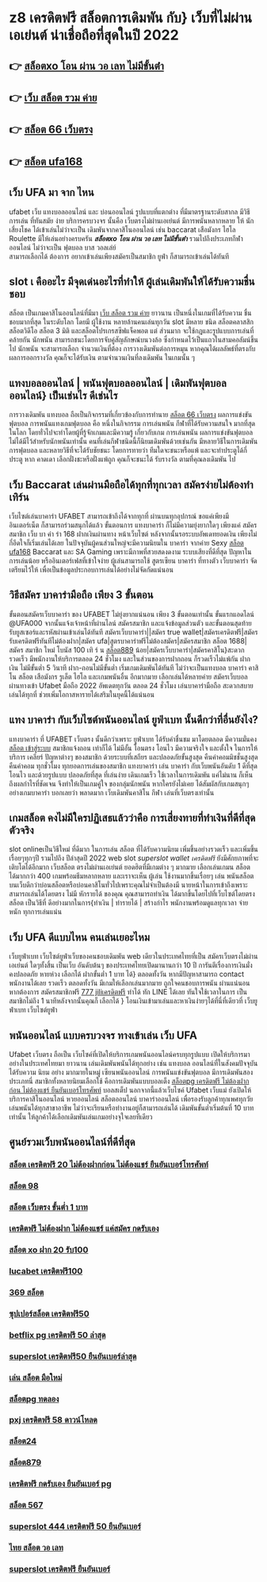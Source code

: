 # z8 เครดิตฟรี  สล็อตการเดิมพัน กับ} เว็บที่ไม่ผ่านเอเย่นต์ น่าเชื่อถือที่สุดในปี 2022 

## 👉 [สล็อตxo โอน ผ่าน วอ เลท ไม่มีขั้นต่ํา](https://member.mabet.net/?action=login)
## 👉 [เว็บ สล็อต รวม ค่าย](https://mabet.net/20-free-100/)
## 👉 [สล็อต 66 เว็บตรง](https://mabet.net/credit-free-50/)
## 👉 [สล็อต ufa168](https://mabet.net/register/)

## เว็บ UFA มา จาก ไหน

 ufabet   เว็บ  แทงบอลออนไลน์   และ    บ่อนออนไลน์  รูปแบบที่แตกต่าง ที่มีมาตรฐานระดับสากล  มีวิธีการเล่น ที่ทันสมัย    ง่าย   บริการครบวงจร    นั้นคือ เว็บตรงไม่ผ่านเอเย่นต์    มีการพนันหลากหลาย   ให้ นักเสี่ยงโชค ได้เข้าเล่นไม่ว่าจะเป็น เดิมพันจากคาสิโนออนไลน์   เช่น  baccarat เสือมังกร  ไฮโล  Roulette   มีให้เล่นอย่างครบครัน ***สล็อตxo โอน ผ่าน วอ เลท ไม่มีขั้นต่ํา***   รวมไปถึงประเภทกีฬาออนไลน์   ไม่ว่าจะเป็น ฟุตบอล    บาส    วอลเล่ย์  
  สามารถเลือกได้ ต้องการ   อยากเข้าเล่นเพียงสมัครเป็นสมาชิก    ยูฟ่า  ก็สามารถเข้าเล่นได้ทันที


##  slot เ คืออะไร มีจุดเด่นอะไรที่ทำให้ ผู้เล่นเดิมพันให้ได้รับความชื่นชอบ 

สล็อต เป็นเกมคาสิโนออนไลน์ที่มีมา [เว็บ สล็อต รวม ค่าย](https://mabet.net/credit-free-50/) ยาวนาน เป็นหนึ่งในเกมที่ได้รับความ ชื่นชอบมากที่สุด ในระดับโลก โดยมี ผู้ใช้งาน หลายล้านคนเล่นทุกวัน  slot มีหลาย ชนิด  สล็อตคลาสสิก สล็อตวิดีโอ สล็อต 3 มิติ และสล็อตโปรเกรสซีฟแจ็คพอต แต่ ส่วนมาก จะใช้กฎและรูปแบบการเล่นที่ คล้ายกัน  นักพนัน สามารถชนะโดยการจับคู่สัญลักษณ์บนวงล้อ ซึ่งกำหนดไว้เป็นแถวในสามคอลัมน์ขึ้นไป นักพนัน จะสามารถเลือก จำนวนเงินที่ต้อง การวางเดิมพันต่อการหมุน หากคุณได้ผลลัพธ์ที่ตรงกับผลการออกรางวัล คุณก็จะได้รับเงิน ตามจำนวนเงินที่ลงเดิมพัน ในเกมนั้น ๆ


## แทงบอลออนไลน์ | พนันฟุตบอลออนไลน์ | เดิมพันฟุตบอลออนไลน์} เป็นเช่นไร ดีเช่นไร

 การวางเดิมพัน  แทงบอล  ถือเป็นกิจกรรมที่เกี่ยวข้องกับการทำนาย [สล็อต 66 เว็บตรง](https://mabet.net/register/) ผลการแข่งขันฟุตบอล  การพนันแทงเกมฟุตบอล  คือ หนึ่งในกิจกรรม การเล่นพนัน กีฬาที่ได้รับความสนใจ มากที่สุดในโลก โดยทั่วไปจะทำโดยผู้ที่รู้จักเกมและมีความรู้ เกี่ยวกับเกม  การเล่นพนัน ผลการแข่งขันฟุตบอลไม่ได้มีไว้สำหรับนักพนันเท่านั้น คนที่เล่นกีฬาชนิดนี้ก็นิยมเดิมพันด้วยเช่นกัน มีหลายวิธีในการเดิมพันการฟุตบอล และหลายวิธีที่จะได้รับชัยชนะ โดยการทายว่า ทีมใดจะชนะหรือแพ้ และจะทำประตูได้กี่ประตู หาก คาดเดา เลือกฝั่งชะหรือฝั่งแพ้ถูก คุณก็จะชนะได้ รับรางวัล ตามที่คุณลงเดิมพัน ไป

## เว็บ Baccarat  เล่นผ่านมือถือได้ทุกที่ทุกเวลา สมัครง่ายไม่ต้องทำเทิร์น

 เว็บไซต์เล่นบาคาร่า  UFABET สามารถเข้าถึงได้จากทุกที่ ผ่านบนทุกอุปกรณ์ ขอแค่เพียงมีอินเตอร์เน็ต ก็สามารถร่วมสนุกได้แล้ว ขั้นตอนการ  แทงบาคาร่า ก็ไม่มีความยุ่งยากใดๆ เพียงแค่ สมัครสมาชิก  เว็บ บา ค่า ร่า 168 ฝากเงินผ่านทาง หน้าเว็บไซต์ หลังจากนั้นรอระบบอัพเดทยอดเงิน เพียงไม่กี่อึดใจก็เริ่มเล่นได้เลย ในปัจจุบันผู้คนส่วนใหญ่จะมีความนิยมใน บาคาร่า จากค่าย Sexy [สล็อต ufa168](https://mabet.net/credit-free-50/) Baccarat และ SA Gaming เพราะมีภาพที่สวยสดงดงาม ระบบเสียงที่ดีที่สุด ปัญหาในการเล่นน้อย หรืออินเตอร์เฟสที่เข้าใจง่าย ผู้เล่นสามารถใช้  สูตรเซียน  บาคาร่า ที่ทางตัว เว็บบาคาร่า จัดเตรียมไว้ให้ เพื่อเป็นข้อมูลประกอบการเล่นได้อย่างไม่จัดกัดแน่นอน 


## วิธีสมัคร บาคาร่ามือถือ เพียง 3 ขั้นตอน

ขั้นตอนสมัครเว็บบาคาร่า ของ UFABET ไม่ยุ่งยากแน่นอน เพียง 3 ขั้นตอนเท่านั้น ขั้นแรกแอดไลน์ @UFA000 จากนั้นแจ้งเจ้าหน้าที่ผ่านไลน์ สมัครสมาชิก และแจ้งข้อมูลส่วนตัว และขั้นตอนสุดท้าย รับยูสเซอร์และรหัสผ่านเข้าเล่นได้ทันที สมัครเว็บบาคาร่า||สมัคร true wallet|สมัครเครดิตฟรี|สมัครรับเครดิตฟรีทันทีไม่ต้องฝาก|สมัคร ufa|สูตรบาคาร่าฟรีไม่ต้องสมัคร|สมัครสมาชิก สล็อต 1688|สมัคร สมาชิก ใหม่ โบนัส 100 เทิ ร์ น [สล็อต889](https://mabet.net/) น้อย|สมัครเว็บบาคาร่า|สมัครคาสิโน}สะดวก รวดเร็ว มีพนักงานให้บริการตลอด 24 ชั่วโมง และในส่วนของการฝากถอน ก็รวดเร็วไม่แพ้กัน ฝากเงิน ไม่มีขั้นต่ำ 5 วินาที ฝาก-ถอนไม่มีขั้นต่ำ เริ่มเกมเดิมพันได้ทันที ไม่ว่าจะเป็นแทงบอล บาคาร่า คาสิโน สล็อต เสือมังกร รูเล็ต ไฮโล และเกมพนันอื่น อีกมากมาย เลือกเล่นได้หลายค่าย  สมัครเว็บบอล ผ่านทางเข้า Ufabet มือถือ 2022 อัพเดตทุกวัน ตลอด 24 ชั่วโมง เล่นบาคาร่ามือถือ สะดวกสบายเล่นได้ทุกที่ ช่วยเพิ่มโอกาสหารายได้เสริมในยุคนี้ได้แน่นอน



## แทง บาคาร่า กับเว็บไซต์พนันออนไลน์  ยูฟ่าเบท   นั้นดีกว่าที่อื่นยังไง?

แทงบาคาร่า ที่ UFABET เว็บตรง นั้นดีกว่าเพราะ ยูฟ่าเบท  ได้รับคำชื่นชม มาโดยตลอด มีความมั่นคง [สล็อต เข้าสู่ระบบ](https://mabet.net/20-free-100/) สมาชิกแจ้งถอน เท่าก็ได้ ไม่มีอั้น โอนตรง โอนไว มีความจริงใจ และตั้งใจ ในการให้บริการ เคลียร์  ปัญหาต่างๆ ของสมาชิก ด้วยระบบที่เสถียร และปลอดภัยขั้นสูงสุด คืนค่าคอมมิชชั่นสูงสุดคืนค่าคอม ทุกชั่วโมง ทุกยอดการเล่นของสมาชิก แทงบาคาร่า   เล่น บาคาร่า  กับเว็บพนันอันดับ 1 ดีที่สุด โอนไว และด้วยรูปแบบ ปลอดภัยที่สุด ที่เล่นง่าย เดินเกมเร็ว ใช้เวลาในการเดิมพัน แค่ไม่นาน ก็เห็นถึงผลกำไรที่ชัดเจน จึงทำให้เป็นเกมคู่ใจ ของกลุ่มนักพนัน หากใครยังไม่เคย ได้สัมผัสกับเกมสนุกๆ อย่างเกมบาคาร่า บอกเลยว่า พลาดมาก  เว็บเดิมพันคาสิโน กีฬา เล่นที่เว็บตรงเท่านั้น


##  เกมสล็อต คงไม่มีใครปฏิเสธแล้วว่าคือ การเสี่ยงทายที่ทำเงินที่ดีที่สุดตัวจริง

 slot onlineเป็นวิธีใหม่ ที่ดีมาก ในการเล่น สล็อต ที่ได้รับความนิยม  เพิ่มขึ้นอย่างรวดเร็ว และเพิ่มขึ้นเรื่อยๆทุกๆปี รวมไปถึง ปีล่าสุดปี 2022 web slot *superslot wallet เครดิตฟรี*  ยังมีศักยภาพที่จะเติบโตได้อีกมาก เว็บสล็อต ตรงไม่ผ่านเอเย่นต์  ยอดฮิตที่มีเกมต่าง ๆ มากมาย เลือกเล่นเกมน สล็อต ได้มากกว่า 400 เกมพร้อมธีมหลากหลาย และเราจะเห็น ผู้เล่น ใช้งานมากขึ้นเรื่อยๆ เล่น พนันสล็อต บนเว็บดีกว่าบ่อนสล็อตหรือบ่อนคาสิโนทั่วไปเพราะคุณไม่จำเป็นต้องมี นายหน้าในการเข้าถึงเพราะสามารถเล่นได้โดยตรง ไม่มี หักรายได้ ของคุณ คุณสามารถทำเงิน ได้มากขึ้นโดยไปที่เว็บไซต์โดยตรง สล็อต เป็นวิธีที่ ดีอย่างมากในการ{ทำเงิน | ทำรายได้ | สร้างกำไร พนักงานพร้อมดูแลทุกเวลา จ่ายหนัก ทุกการเล่นแน่น

## เว็บ UFA  ดีแบบไหน คนเล่นเยอะไหม

  เว็บยูฟ่าเบท เว็บไซต์ยูฟ่าเว็บของคนชอบเดิมพัน web เดียวในประเทศไทยที่เป็น สมัครเว็บตรงไม่ผ่านเอเย่นต์   ใดๆทั้งสิ้น เป็นเว็บ อันดับต้นๆ  ของประเทศไทยเปิดมานานกว่า 10 ปี การันตีเรื่องการเงินมั่งคงปลอดภัย หายห่วง  เลือกได้  ฝากขั้นต่ำ 1 บาท ได้} ตลอดทั้งวัน หากมีปัญหาสามารถ  contact พนักงานได้เลย รวดเร็ว  ตลอดทั้งวัน  มีเกมให้เลือกเล่นมากมาย ถูกใจคนชอบการพนัน ผ่านแน่นอน หากต้องการ สมัครสมาชิกฟรี  [777 jiliเครดิตฟรี](https://mabet.net/) ทำได้ ทัก LINE  ได้เลย ทันใจใช้เวลาในการ เป็นสมาชิกไม่ถึง 1 นาทีหลังจากนั้นคุณก็ เลือกได้ } โอนเงินเข้ามาเล่นและหาเงินง่ายๆได้ที่นี่ที่เดียวที่ เว็บยูฟ่าเบท เว็บไซต์ยูฟ่า


## พนันออนไลน์ แบบครบวงจร ทางเข้าเล่น เว็บ UFA 

Ufabet เว็บตรง   ถือเป็น เว็บไซค์ที่เปิดให้บริการเกมพนันออนไลน์ครบทุกรูปแบบ เปิดให้บริการมาอย่างในประเทศไทยมา ยาวนาน  เล่นเดิมพันพนันได้ทุกอย่าง เช่น  แทงบอล ออนไลน์ที่ในสังคมปัจจุบันได้รับความ นิยม อย่าง  มากมายในหมู่ เซียนพนันออนไลน์  การพนันแข่งขันฟุตบอล มีการเดิมพันสองประเภทนี่ สมาชิกทั้งหลายนิยมเลือกใช้  คือการเดิมพันแบบบอลเต็ง [สล็อตpg เครดิตฟรี ไม่ต้องฝากก่อน ไม่ต้องแชร์ ยืนยันเบอร์โทรศัพท์](https://member.mabet.net/?action=login) บอลสเต็ป นอกจากนี้แล้วเว็บไซค์ Ufabet เว็บแม่  ยังเปิดให้บริการคาสิโนออนไลน์ หวยออนไลน์ สล็อตออนไลน์ บาคาร่าออนไลน์  เพื่อรองรับลูกค้าทุกเพศทุกวัย เล่นพนันได้ทุกสาขาอาชีพ ไม่ว่าจะเรียนหรือทำงานอยู่ก็สามารถเล่นได้ เดิมพันขั้นต่ำเริ่มต้นที่ 10 บาทเท่านั้น ให้ลูกค้าได้เลือกเดิมพันเล่นเกมอย่างจุใจเลยทีเดียว


## ศูนย์รวมเว็บพนันออนไลน์ที่ดีที่สุด

### [สล็อต เครดิตฟรี 20 ไม่ต้องฝากก่อน ไม่ต้องแชร์ ยืนยันเบอร์โทรศัพท์](https://atom.io/themes/สมัคร%20Slot%20PG%20สมัคร%20สล็อต%20pg%20เว็บตรง%20008%20สล็อต%2020%20รับ%20100%20เว็บตรง100%)
### [สล็อต 98](https://atom.io/themes/สมัคร%20Slot%20PG%20สล็อต%20ฝาก%2050%20รับ%20100%20ถอนไม่อั้นpg%20008%20สล็อต%2020%20รับ%20100%20เว็บตรง100%)
### [สล็อต เว็บตรง ขั้นต่ำ 1 บาท](https://atom.io/themes/สมัคร%20Slot%20PG%20เครดิตฟรี58บาท%20008%20สล็อต%2020%20รับ%20100%20เว็บตรง100%)
### [เครดิตฟรี ไม่ต้องฝาก ไม่ต้องแชร์ แค่สมัคร กดรับเอง](https://atom.io/themes/สมัคร%20Slot%20PG%20betflix%20เครดิตฟรี%20008%20สล็อต%2020%20รับ%20100%20เว็บตรง100%)
### [สล็อต xo ฝาก 20 รับ100](https://atom.io/themes/สมัคร%20Slot%20PG%20pgเครดิตฟรี%2050%20ยืนยันเบอร์%20ล่าสุด%20008%20สล็อต%2020%20รับ%20100%20เว็บตรง100%)
### [lucabet เครดิตฟรี100](https://atom.io/themes/สมัคร%20Slot%20PG%20สล็อต%20xo%20ใหม่%20008%20สล็อต%2020%20รับ%20100%20เว็บตรง100%)
### [369 สล็อต](https://atom.io/themes/สมัคร%20Slot%20PG%20pg%20สล็อต%20365%20008%20สล็อต%2020%20รับ%20100%20เว็บตรง100%)
### [ซุปเปอร์สล็อต เครดิตฟรี50](https://atom.io/themes/สมัคร%20Slot%20PG%20สล็อต%20ufabet%20เว็บตรง%20008%20สล็อต%2020%20รับ%20100%20เว็บตรง100%)
### [betflix pg เครดิตฟรี 50 ล่าสุด](https://atom.io/themes/สมัคร%20Slot%20PG%20สล็อต%20999%20ฟรีเครดิต%20100%20008%20สล็อต%2020%20รับ%20100%20เว็บตรง100%)
### [superslot เครดิตฟรี50 ยืนยันเบอร์ล่าสุด](https://atom.io/themes/สมัคร%20Slot%20PG%20ซุปเปอร์%20สล็อต%20เครดิตฟรี%2050%20008%20สล็อต%2020%20รับ%20100%20เว็บตรง100%)
### [เล่น สล็อต มือใหม่](https://atom.io/themes/สมัคร%20Slot%20PG%20p168%20สล็อต%20008%20สล็อต%2020%20รับ%20100%20เว็บตรง100%)
### [สล็อตpg ทดลอง](https://atom.io/themes/สมัคร%20Slot%20PG%20เฮง%20เฮง%20เฮง%20สล็อต999%20008%20สล็อต%2020%20รับ%20100%20เว็บตรง100%)
### [pxj เครดิตฟรี 58 ดาวน์โหลด](https://atom.io/themes/สมัคร%20Slot%20PG%20สล็อต%20888%20คา%20สิ%20โน%20ออนไลน์%20008%20สล็อต%2020%20รับ%20100%20เว็บตรง100%)
### [สล็อต24](https://atom.io/themes/สมัคร%20Slot%20PG%20wow%20slot%20888เครดิตฟรี%20008%20สล็อต%2020%20รับ%20100%20เว็บตรง100%)
### [สล็อต879](https://atom.io/themes/สมัคร%20Slot%20PG%20สล็อตpx%20008%20สล็อต%2020%20รับ%20100%20เว็บตรง100%)
### [เครดิตฟรี กดรับเอง ยืนยันเบอร์ pg](https://atom.io/themes/สมัคร%20Slot%20PG%20zs8%20เครดิตฟรี%20008%20สล็อต%2020%20รับ%20100%20เว็บตรง100%)
### [สล็อต 567](https://atom.io/themes/สมัคร%20Slot%20PG%20เครดิตฟรี%20กดรับเอง%20008%20สล็อต%2020%20รับ%20100%20เว็บตรง100%)
### [superslot 444 เครดิตฟรี 50 ยืนยันเบอร์](https://atom.io/themes/สมัคร%20Slot%20PG%20สล็อต%20mgm%20008%20สล็อต%2020%20รับ%20100%20เว็บตรง100%)
### [ไทย สล็อต วอ เลท](https://atom.io/themes/สมัคร%20Slot%20PG%20สล็อต%20pg%20เว็บตรงไม่ผ่านเอเย่นต์%20008%20สล็อต%2020%20รับ%20100%20เว็บตรง100%)
### [superslot เครดิตฟรี ยืนยันเบอร์](https://atom.io/themes/สมัคร%20Slot%20PG%20888%20สล็อต%20008%20สล็อต%2020%20รับ%20100%20เว็บตรง100%)